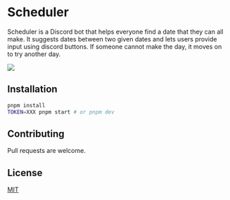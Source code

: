 # Scheduler

Scheduler is a Discord bot that helps everyone find a date that they can all make. It suggests dates between two given dates and lets users provide input using discord buttons. If someone cannot make the day, it moves on to try another day.

![](https://i.ibb.co/86HjK3L/image.png)

## Installation

```bash
pnpm install
TOKEN=XXX pnpm start # or pnpm dev
```

## Contributing
Pull requests are welcome.

## License
[MIT](https://choosealicense.com/licenses/mit/)
